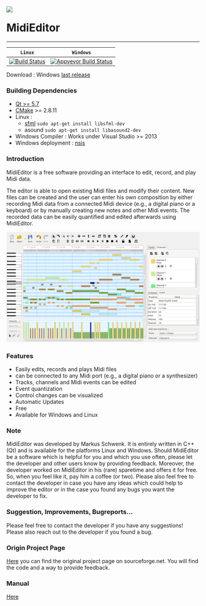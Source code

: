 

<img align="left" width="70px" src="run_environment/midieditor.ico">

MidiEditor 
===========

-----------------
| **`  Linux  `** | **` Windows `** |  
|-----------------|---------------------|
| [![Build Status](https://api.travis-ci.org/abreheret/MidiEditor.svg?branch=master)](https://travis-ci.org/abreheret/MidiEditor) | [![Appveyor Build Status](https://img.shields.io/appveyor/ci/abreheret/midieditor.svg)](https://ci.appveyor.com/project/abreheret/MidiEditor) |


Download : Windows [last release](https://github.com/abreheret/MidiEditor/releases/)

### Building Dependencies
* [Qt >= 5.7](https://www.qt.io/download-open-source/)
* [CMake](https://cmake.org/download/) >= 2.8.11 
* Linux : 
     * [sfml](http://www.sfml-dev.org/download-fr.php) `sudo apt-get install libsfml-dev`
     * asound `sudo apt-get install libasound2-dev`
* Windows Compiler : Works under Visual Studio >= 2013
* Windows deployment : [nsis](http://nsis.sourceforge.net/Download)
 
### Introduction

MidiEditor is a free software providing an interface to edit, record, and play Midi data.

The editor is able to open existing Midi files and modify their content. New files can be created and the user can enter his own composition by either recording Midi data from a connected Midi device (e.g., a digital piano or a keyboard) or by manually creating new notes and other Midi events. The recorded data can be easily quantified and edited afterwards using MidiEditor.

![image](midieditor.png)

### Features

* Easily edits, records and plays Midi files
* can be connected to any Midi port (e.g., a digital piano or a synthesizer)
* Tracks, channels and Midi events can be edited
* Event quantization
* Control changes can be visualized
* Automatic Updates
* Free
* Available for Windows and Linux

### Note

MidiEditor was developed by Markus Schwenk. It is entirely written in C++ (Qt) and is available for the platforms Linux and Windows. Should MidiEditor be a software which is helpful for you and which you use often, please let the developer and other users know by providing feedback. Moreover, the developer worked on MidiEditor in his (rare) sparetime and offers it for free. So, when you feel like it, pay him a coffee (or two). Please also feel free to contact the developer in case you have any ideas which could help to improve the editor or in the case you found any bugs you want the developer to	fix.

### Suggestion, Improvements, Bugreports...

Please feel free to contact the developer if you have any suggestions! Please also reach out to the developer if you found a bug.

### Origin Project Page

[Here](https://sourceforge.net/projects/midieditor/) you can find the original project page on sourceforge.net. You will find the code and a way to provide feedback.


### Manual 

[Here](http://midieditor.sourceforge.net/index.php?category=manual)






